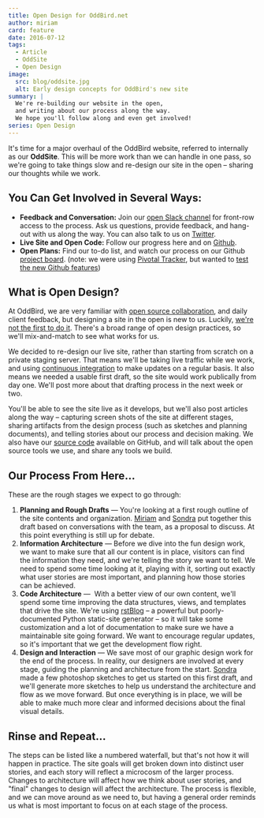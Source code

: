 ```yaml
---
title: Open Design for OddBird.net
author: miriam
card: feature
date: 2016-07-12
tags:
  - Article
  - OddSite
  - Open Design
image:
  src: blog/oddsite.jpg
  alt: Early design concepts for OddBird's new site
summary: |
  We're re-building our website in the open,
  and writing about our process along the way.
  We hope you'll follow along and even get involved!
series: Open Design
---
```


It's time for a major overhaul of the OddBird website, referred to
internally as our **OddSite**. This will be more work than we can handle
in one pass, so we're going to take things slow and re-design our site
in the open – sharing our thoughts while we work.

## You Can Get Involved in Several Ways:

- **Feedback and Conversation:** Join our [open Slack channel] for
    front-row access to the process. Ask us questions, provide feedback,
    and hang-out with us along the way. You can also talk to us on
    [Twitter].
- **Live Site and Open Code:** Follow our progress here and on
    [Github].
- **Open Plans:** Find our to-do list, and watch our process on our
    Github [project board]. (note: we were using [Pivotal Tracker], but
    wanted to [test the new Github features])

[open Slack channel]: http://friends.oddbird.net
[Twitter]: https://twitter.com/oddbird
[Github]: https://github.com/oddbird/oddsite/
[project board]: https://github.com/oddbird/oddsite/projects/1
[Pivotal Tracker]: https://www.pivotaltracker.com/projects/22378
[test the new Github features]: /2016/10/07/github-projects/

## What is Open Design?

At OddBird, we are very familiar with [open source collaboration], and
daily client feedback, but designing a site in the open is new to us.
Luckily, [we're not the first to do it]. There's a broad range of open
design practices, so we'll mix-and-match to see what works for us.

We decided to re-design our live site, rather than starting from scratch
on a private staging server. That means we'll be taking live traffic
while we work, and using [continuous integration] to make updates on a
regular basis. It also means we needed a usable first draft, so the site
would work publically from day one. We'll post more about that drafting
process in the next week or two.

You'll be able to see the site live as it develops, but we'll also post
articles along the way – capturing screen shots of the site at different
stages, sharing artifacts from the design process (such as sketches and
planning documents), and telling stories about our process and decision
making. We also have our [source code] available on GitHub, and will
talk about the open source tools we use, and share any tools we build.

[open source collaboration]: /open-source/
[we're not the first to do it]: https://bradfrost.com/blog/post/designing-in-the-open/
[continuous integration]: https://en.wikipedia.org/wiki/Continuous_integration
[source code]: https://github.com/oddbird/oddsite/

## Our Process From Here...

These are the rough stages we expect to go through:

1.  **Planning and Rough Drafts** — You're looking at a first rough
    outline of the site contents and organization. [Miriam] and [Sondra]
    put together this draft based on conversations with the team, as a
    proposal to discuss. At this point everything is still up for
    debate.
2.  **Information Architecture** — Before we dive into the fun design
    work, we want to make sure that all our content is in place,
    visitors can find the information they need, and we're telling the
    story we want to tell. We need to spend some time looking at it,
    playing with it, sorting out exactly what user stories are most
    important, and planning how those stories can be achieved.
3.  **Code Architecture** —  With a better view of our own content,
    we'll spend some time improving the data structures, views, and
    templates that drive the site. We're using [rstBlog] – a powerful
    but poorly-documented Python static-site generator – so it will take
    some customization and a lot of documentation to make sure we have a
    maintainable site going forward. We want to encourage regular
    updates, so it's important that we get the development flow right.
4.  **Design and Interaction** — We save most of our graphic design work
    for the end of the process. In reality, our designers are involved
    at every stage, guiding the planning and architecture from the
    start. [Sondra] made a few photoshop sketches to get us started on
    this first draft, and we'll generate more sketches to help us
    understand the architecture and flow as we move forward. But once
    everything is in place, we will be able to make much more clear and
    informed decisions about the final visual details.

[Miriam]: /authors/miriam/
[Sondra]: /authors/sondra/
[rstBlog]: https://github.com/mitsuhiko/rstblog

## Rinse and Repeat...

The steps can be listed like a numbered waterfall, but that's not how it
will happen in practice. The site goals will get broken down into
distinct user stories, and each story will reflect a microcosm of the
larger process. Changes to architecture will affect how we think about
user stories, and "final" changes to design will affect the
architecture. The process is flexible, and we can move around as we need
to, but having a general order reminds us what is most important to
focus on at each stage of the process.
